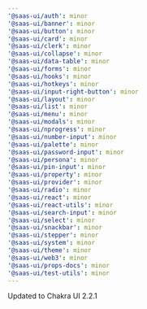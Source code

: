 ```yaml
---
'@saas-ui/auth': minor
'@saas-ui/banner': minor
'@saas-ui/button': minor
'@saas-ui/card': minor
'@saas-ui/clerk': minor
'@saas-ui/collapse': minor
'@saas-ui/data-table': minor
'@saas-ui/forms': minor
'@saas-ui/hooks': minor
'@saas-ui/hotkeys': minor
'@saas-ui/input-right-button': minor
'@saas-ui/layout': minor
'@saas-ui/list': minor
'@saas-ui/menu': minor
'@saas-ui/modals': minor
'@saas-ui/nprogress': minor
'@saas-ui/number-input': minor
'@saas-ui/palette': minor
'@saas-ui/password-input': minor
'@saas-ui/persona': minor
'@saas-ui/pin-input': minor
'@saas-ui/property': minor
'@saas-ui/provider': minor
'@saas-ui/radio': minor
'@saas-ui/react': minor
'@saas-ui/react-utils': minor
'@saas-ui/search-input': minor
'@saas-ui/select': minor
'@saas-ui/snackbar': minor
'@saas-ui/stepper': minor
'@saas-ui/system': minor
'@saas-ui/theme': minor
'@saas-ui/web3': minor
'@saas-ui/props-docs': minor
'@saas-ui/test-utils': minor
---
```


Updated to Chakra UI 2.2.1
